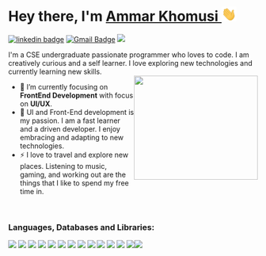 <h1>Hey there, I'm <a  href="https://github.com/ammarkhomusi/">Ammar Khomusi </a> <img  src="https://raw.githubusercontent.com/ABSphreak/ABSphreak/master/gifs/Hi.gif" width="30px"></h1>

[![linkedin badge](https://img.shields.io/badge/ammarkhomusi-30302f?style=flat&logo=linkedin)](https://www.linkedin.com/in/ammar-khomusi)
[![Gmail Badge](https://img.shields.io/badge/ammarkhomusi@gmail.com-30302f?style=flat&logo=Gmail&logoColor=red)](mailto:ammarkhomusi@gmail.com)
<img src="https://komarev.com/ghpvc/?username=ammarkhomusi&style=plastic" />

I'm a CSE undergraduate passionate programmer who loves to code. I am creatively curious and a self learner. I love exploring new technologies and currently learning new skills. <br>
<img align='right' src="https://giphy.com/embed/qgQUggAC3Pfv687qPC" width="250" height="210">

- 🌱 I’m currently focusing on **FrontEnd Development** with focus on **UI/UX**.
- 💬 UI and Front-End development is my passion. I am a fast learner and a driven developer. I enjoy embracing and adapting to new technologies.
- ⚡ I love to travel and explore new places. Listening to music, gaming, and working out are the things that I like to spend my free time in.

<br>

<h3 align="left">Languages, Databases and Libraries:</h3>
<p align="left"> <img src="https://img.icons8.com/color/48/000000/javascript--v1.png"/> <img src="https://img.icons8.com/color/48/000000/typescript.png"/> <img src="https://img.icons8.com/color/48/4a90e2/c-plus-plus-logo.png"/> <img src="https://img.icons8.com/color/48/4a90e2/java-coffee-cup-logo--v1.png"/> <img src="https://img.icons8.com/color/48/000000/html-5--v1.png"/> <img src="https://img.icons8.com/color/48/000000/css3.png"/> <img src="https://img.icons8.com/ios-filled/48/000000/jquery.png"/> <img src="https://img.icons8.com/external-tal-revivo-shadow-tal-revivo/48/000000/external-sql-a-domain-specific-language-for-programming-and-designed-for-managing-data-database-shadow-tal-revivo.png"/> <img src="https://img.icons8.com/color/48/000000/nodejs.png"/> <img src="https://img.icons8.com/color/48/000000/react-native.png"/> <img src="https://img.icons8.com/color/48/000000/angularjs.png"/> <img src="https://img.icons8.com/external-tal-revivo-color-tal-revivo/48/000000/external-redux-an-open-source-javascript-library-for-managing-application-state-logo-color-tal-revivo.png"/> <img src="https://img.icons8.com/color/48/000000/mongodb.png"/><img src="https://img.icons8.com/color/48/000000/git.png"/> </p>

<br>
<br>
